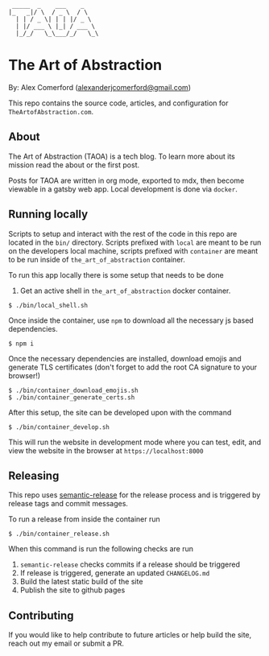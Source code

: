 ```
 _____  _    ___    _
|_   _|/ \  / _ \  / \
  | | / _ \| | | |/ _ \
  | |/ ___ \ |_| / ___ \
  |_/_/   \_\___/_/   \_\
```

# The Art of Abstraction

By: Alex Comerford (alexanderjcomerford@gmail.com)

This repo contains the source code, articles, and configuration for `TheArtofAbstraction.com`.

## About

The Art of Abstraction (TAOA) is a tech blog. To learn more about its mission read the about or the first post.

Posts for TAOA are written in org mode, exported to mdx, then become viewable in a gatsby web app. Local development is done via `docker`.

## Running locally

Scripts to setup and interact with the rest of the code in this repo are located in the `bin/` directory. Scripts
prefixed with `local` are meant to be run on the developers local machine, scripts prefixed with `container` are
meant to be run inside of `the_art_of_abstraction` container.

To run this app locally there is some setup that needs to be done

1. Get an active shell in `the_art_of_abstraction` docker container.

``` shell
$ ./bin/local_shell.sh
```

Once inside the container, use `npm` to download all the necessary js based dependencies.

```shell
$ npm i
```

Once the necessary dependencies are installed, download emojis and generate TLS certificates (don't forget to add the root CA signature to your browser!)

``` shell
$ ./bin/container_download_emojis.sh
$ ./bin/container_generate_certs.sh
```

After this setup, the site can be developed upon with the command

```shell
$ ./bin/container_develop.sh
```

This will run the website in development mode where you can test, edit, and view the website
in the browser at `https://localhost:8000`

## Releasing

This repo uses [semantic-release](https://github.com/semantic-release/semantic-release) for the release process and is triggered by release tags and commit messages.

To run a release from inside the container run

```
$ ./bin/container_release.sh
```

When this command is run the following checks are run

1. `semantic-release` checks commits if a release should be triggered
2. If release is triggered, generate an updated `CHANGELOG.md`
3. Build the latest static build of the site
4. Publish the site to github pages

## Contributing

If you would like to help contribute to future articles or help build the site, reach out my email or submit a PR.
